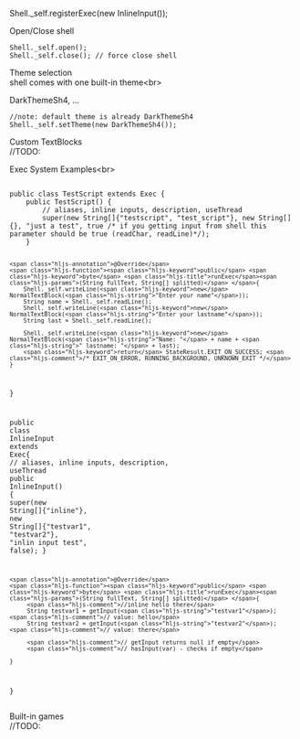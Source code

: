 Shell._self.registerExec(<span class="hljs-keyword">new</span> InlineInput());
</code></pre>
<p class="has-line-data" data-line-start="15" data-line-end="16">Open/Close shell</p>
<pre><code class="has-line-data" data-line-start="17" data-line-end="20" class="language-java">Shell._self.open();
Shell._self.close(); <span class="hljs-comment">// force close shell</span>
</code></pre>
<p class="has-line-data" data-line-start="21" data-line-end="23">Theme selection<br>
shell comes with one built-in theme&lt;br&gt;</p>
<p class="has-line-data" data-line-start="24" data-line-end="25">DarkThemeSh4, …</p>
<pre><code class="has-line-data" data-line-start="26" data-line-end="29" class="language-java"><span class="hljs-comment">//note: default theme is already DarkThemeSh4</span>
Shell._self.setTheme(<span class="hljs-keyword">new</span> DarkThemeSh4());
</code></pre>
<p class="has-line-data" data-line-start="29" data-line-end="31">Custom TextBlocks<br>
//TODO:</p>
<p class="has-line-data" data-line-start="32" data-line-end="33">Exec System Examples&lt;br&gt;</p>
<pre><code class="has-line-data" data-line-start="34" data-line-end="71" class="language-java">
<span class="hljs-keyword">public</span> <span class="hljs-class"><span class="hljs-keyword">class</span> <span class="hljs-title">TestScript</span> <span class="hljs-keyword">extends</span> <span class="hljs-title">Exec</span> </span>{
    <span class="hljs-function"><span class="hljs-keyword">public</span> <span class="hljs-title">TestScript</span><span class="hljs-params">()</span> </span>{
        <span class="hljs-comment">// aliases, inline inputs, description, useThread</span>
        <span class="hljs-keyword">super</span>(<span class="hljs-keyword">new</span> String[]{<span class="hljs-string">"testscript"</span>, <span class="hljs-string">"test_script"</span>}, <span class="hljs-keyword">new</span> String[]{}, <span class="hljs-string">"just a test"</span>, <span class="hljs-keyword">true</span> <span class="hljs-comment">/* if you getting input from shell this parameter should be true (readChar, readLine)*/</span>);
    }
    
    <span class="hljs-annotation">@Override</span>
    <span class="hljs-function"><span class="hljs-keyword">public</span> <span class="hljs-keyword">byte</span> <span class="hljs-title">runExec</span><span class="hljs-params">(String fullText, String[] splitted)</span> </span>{
        Shell._self.writeLine(<span class="hljs-keyword">new</span> NormalTextBlock(<span class="hljs-string">"Enter your name"</span>));
        String name = Shell._self.readLine();
        Shell._self.writeLine(<span class="hljs-keyword">new</span> NormalTextBlock(<span class="hljs-string">"Enter your lastname"</span>));
        String last = Shell._self.readLine();
        
        Shell._self.writeLine(<span class="hljs-keyword">new</span> NormalTextBlock(<span class="hljs-string">"Name: "</span> + name + <span class="hljs-string">" lastname: "</span> + last);
        <span class="hljs-keyword">return</span> StateResult.EXIT_ON_SUCCESS; <span class="hljs-comment">/* EXIT_ON_ERROR, RUNNING_BACKGROUND, UNKNOWN_EXIT */</span>
    }
 }
 
 <span class="hljs-keyword">public</span> <span class="hljs-class"><span class="hljs-keyword">class</span> <span class="hljs-title">InlineInput</span> <span class="hljs-keyword">extends</span> <span class="hljs-title">Exec</span></span>{
    <span class="hljs-comment">// aliases, inline inputs, description, useThread</span>
    <span class="hljs-function"><span class="hljs-keyword">public</span> <span class="hljs-title">InlineInput</span><span class="hljs-params">()</span> </span>{
            <span class="hljs-keyword">super</span>(<span class="hljs-keyword">new</span> String[]{<span class="hljs-string">"inline"</span>}, <span class="hljs-keyword">new</span> String[]{<span class="hljs-string">"testvar1"</span>, <span class="hljs-string">"testvar2"</span>}, <span class="hljs-string">"inlin input test"</span>, <span class="hljs-keyword">false</span>);
    }
    
    <span class="hljs-annotation">@Override</span>
    <span class="hljs-function"><span class="hljs-keyword">public</span> <span class="hljs-keyword">byte</span> <span class="hljs-title">runExec</span><span class="hljs-params">(String fullText, String[] splitted)</span> </span>{
         <span class="hljs-comment">//inline hello there</span>
         String testvar1 = getInput(<span class="hljs-string">"testvar1"</span>); <span class="hljs-comment">// value: hello</span>
         String testvar2 = getInput(<span class="hljs-string">"testvar2"</span>); <span class="hljs-comment">// value: there</span>
         
         <span class="hljs-comment">// getInput returns null if empty</span>
         <span class="hljs-comment">// hasInput(var) - checks if empty</span>
         
    }
 }
</code></pre>
<p class="has-line-data" data-line-start="72" data-line-end="74">Built-in games<br>
//TODO:</p>
